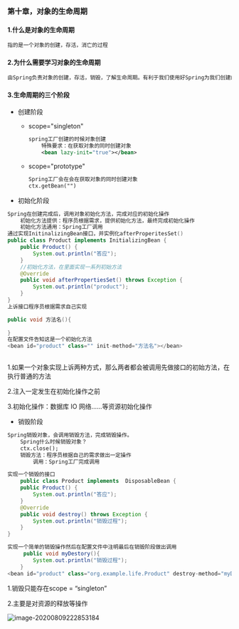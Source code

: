 ### 第十章，对象的生命周期

#### 1.什么是对象的生命周期

~~~markdown
指的是一个对象的创建，存活，消亡的过程
~~~

#### 2.为什么需要学习对象的生命周期

~~~markdown
由Spring负责对象的创建，存活，销毁，了解生命周期。有利于我们使用好Spring为我们创建的对象
~~~



#### 3.生命周期的三个阶段

* 创建阶段

  * scope="singleton"

    ~~~xml
    spring工厂创建的时候对象创建	
    	特殊要求：在获取对象的同时创建对象
    	<bean lazy-init="true"></bean>
    ~~~

  * scope="prototype"

    ~~~markdown
    Spring工厂会在会在获取对象的同时创建对象
    ctx.getBean("")
    ~~~

* 初始化阶段

~~~Java
Spring在创建完成后，调用对象初始化方法，完成对应的初始化操作
	初始化方法提供：程序员根据需求，提供初始化方法，最终完成初始化操作
	初始化方法通用：Spring工厂调用
通过实现InitinalizingBean接口，并实例化afterProperitesSet()
public class Product implements InitializingBean {
    public Product() {
        System.out.println("答应");
    }
    //初始化方法，在里面实现一系列初始方法
    @Override
    public void afterPropertiesSet() throws Exception {
        System.out.println("product");
    }
}
上诉接口程序员根据需求自己实现
~~~

~~~java
public void 方法名(){
    
}
在配置文件告知这是一个初始化方法
<bean id="product" class="" init-method="方法名"></bean>
    
~~~

1.如果一个对象实现上诉两种方式，那么两者都会被调用先做接口的初始方法，在执行普通的方法

2.注入一定发生在初始化操作之前

3.初始化操作：数据库 IO 网络......等资源初始化操作



* 销毁阶段

~~~markdown
Spring销毁对象，会调用销毁方法，完成销毁操作。
	Spring什么时候销毁对象？
	ctx.close();
	销毁方法：程序员根据自己的需求做出一定操作
		调用：Spring工厂完成调用
~~~

~~~java
实现一个销毁的接口
    public class Product implements  DisposableBean {
    public Product() {
        System.out.println("答应");
    }
    @Override
    public void destroy() throws Exception {
        System.out.println("销毁过程");
    }
}
~~~

~~~java
实现一个简单的销毁操作然后在配置文件中注明最后在销毁阶段做出调用
     public void myDestory(){
        System.out.println("销毁过程");
    }
<bean id="product" class="org.example.life.Product" destroy-method="myDestory"></bean>
~~~

1.销毁只能存在scope = “singleton”

2.主要是对资源的释放等操作

![image-20200809222853184](E:\Markdown\Spring\Spring5学习\image-20200809222853184.png)